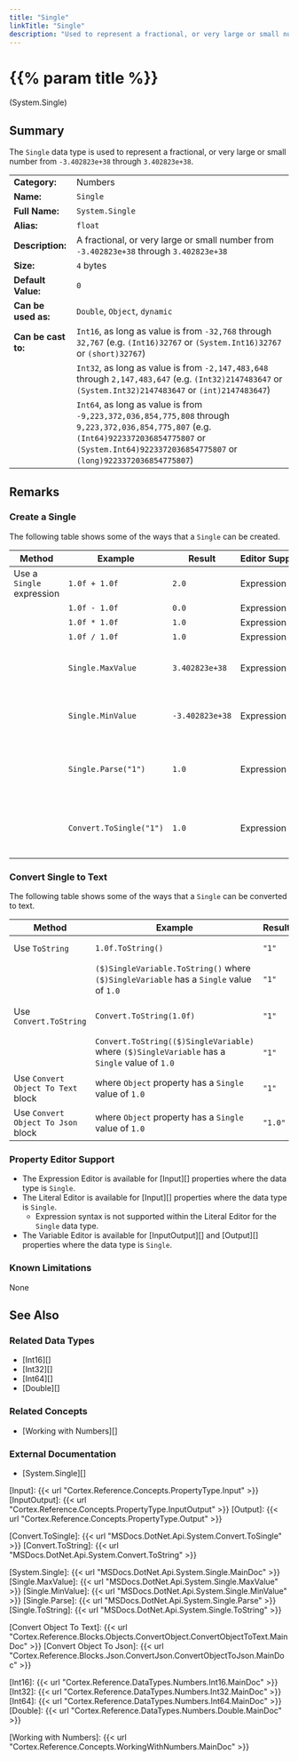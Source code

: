 ```yaml
---
title: "Single"
linkTitle: "Single"
description: "Used to represent a fractional, or very large or small number from `-3.402823e+38` through `3.402823e+38`."
---
```


# {{% param title %}}

<p class="namespace">(System.Single)</p>

## Summary

The `Single` data type is used to represent a fractional, or very large or small number from `-3.402823e+38` through `3.402823e+38`.

| | |
|-|-|
| **Category:**          | Numbers                                                       |
| **Name:**              | `Single`                                                      |
| **Full Name:**         | `System.Single`                                               |
| **Alias:**             | `float`                                                      |
| **Description:**       | A fractional, or very large or small number from `-3.402823e+38` through `3.402823e+38`      |
| **Size:**              | `4` bytes                                                     |
| **Default Value:**     | `0`                                                           |
| **Can be used as:**    | `Double`, `Object`, `dynamic`                                           |
| **Can be cast to:**    | `Int16`, as long as value is from `-32,768` through `32,767` (e.g. `(Int16)32767` or `(System.Int16)32767` or `(short)32767`)  |
|                        | `Int32`, as long as value is from `-2,147,483,648` through `2,147,483,647` (e.g. `(Int32)2147483647` or `(System.Int32)2147483647` or `(int)2147483647`) |
|                        | `Int64`, as long as value is from `-9,223,372,036,854,775,808` through `9,223,372,036,854,775,807` (e.g. `(Int64)9223372036854775807` or `(System.Int64)9223372036854775807` or `(long)9223372036854775807`) |

## Remarks

### Create a Single

The following table shows some of the ways that a `Single` can be created.

| Method | Example | Result | Editor&nbsp;Support | Notes |
|-|-|-|-|-|
| Use a `Single` expression    | `1.0f + 1.0f`             | `2.0`            | Expression | Add |
|                              | `1.0f - 1.0f`             | `0.0`            | Expression | Subtract |
|                              | `1.0f * 1.0f`             | `1.0`            | Expression | Multiply |
|                              | `1.0f / 1.0f`             | `1.0`            | Expression | Divide |
|                              | `Single.MaxValue`         | `3.402823e+38`   | Expression | Maximum value of a `Single`. See [Single.MaxValue][] |
|                              | `Single.MinValue`         | `-3.402823e+38`  | Expression | Minimum value of a `Single`. See [Single.MinValue][] |
|                              | `Single.Parse("1")`       | `1.0`            | Expression | Attempts to parse text and convert it to a `Single` value. See [Single.Parse][] |
|                              | `Convert.ToSingle("1")`   | `1.0`            | Expression | Attempts to convert text to a `Single` value. See [Convert.ToSingle][] |

### Convert Single to Text

The following table shows some of the ways that a `Single` can be converted to text.

| Method | Example | Result | Editor&nbsp;Support | Notes |
|-|-|-|-|-|
| Use `ToString`                        | `1.0f.ToString()`                         | `"1"` | Expression | See [Single.ToString][] |
|                                       | `($)SingleVariable.ToString()` where `($)SingleVariable` has a `Single` value of `1.0`          | `"1"` | Expression |  See [Single.ToString][] |
| Use `Convert.ToString`                | `Convert.ToString(1.0f)`                  | `"1"` | Expression | See [Convert.ToString][] |
|                                       | `Convert.ToString(($)SingleVariable)` where `($)SingleVariable` has a `Single` value of `1.0`          | `"1"` | Expression | See [Convert.ToString][] |
| Use `Convert Object To Text` block    | where `Object` property has a `Single` value of `1.0`                | `"1"` | N/A | See [Convert Object To Text][] |
| Use `Convert Object To Json` block    | where `Object` property has a `Single` value of `1.0`                | `"1.0"` | N/A | See [Convert Object To Json][] |

### Property Editor Support

* The Expression Editor is available for [Input][] properties where the data type is `Single`.
* The Literal Editor is available for [Input][] properties where the data type is `Single`.
  * Expression syntax is not supported within the Literal Editor for the `Single` data type.
* The Variable Editor is available for [InputOutput][] and [Output][] properties where the data type is `Single`.

### Known Limitations

None

## See Also

### Related Data Types

* [Int16][]
* [Int32][]
* [Int64][]
* [Double][]

### Related Concepts

* [Working with Numbers][]

### External Documentation

* [System.Single][]

[Input]: {{< url "Cortex.Reference.Concepts.PropertyType.Input" >}}
[InputOutput]: {{< url "Cortex.Reference.Concepts.PropertyType.InputOutput" >}}
[Output]: {{< url "Cortex.Reference.Concepts.PropertyType.Output" >}}

[Convert.ToSingle]: {{< url "MSDocs.DotNet.Api.System.Convert.ToSingle" >}}
[Convert.ToString]: {{< url "MSDocs.DotNet.Api.System.Convert.ToString" >}}

[System.Single]: {{< url "MSDocs.DotNet.Api.System.Single.MainDoc" >}}
[Single.MaxValue]: {{< url "MSDocs.DotNet.Api.System.Single.MaxValue" >}}
[Single.MinValue]: {{< url "MSDocs.DotNet.Api.System.Single.MinValue" >}}
[Single.Parse]: {{< url "MSDocs.DotNet.Api.System.Single.Parse" >}}
[Single.ToString]: {{< url "MSDocs.DotNet.Api.System.Single.ToString" >}}

[Convert Object To Text]: {{< url "Cortex.Reference.Blocks.Objects.ConvertObject.ConvertObjectToText.MainDoc" >}}
[Convert Object To Json]: {{< url "Cortex.Reference.Blocks.Json.ConvertJson.ConvertObjectToJson.MainDoc" >}}

[Int16]: {{< url "Cortex.Reference.DataTypes.Numbers.Int16.MainDoc" >}}
[Int32]: {{< url "Cortex.Reference.DataTypes.Numbers.Int32.MainDoc" >}}
[Int64]: {{< url "Cortex.Reference.DataTypes.Numbers.Int64.MainDoc" >}}
[Double]: {{< url "Cortex.Reference.DataTypes.Numbers.Double.MainDoc" >}}

[Working with Numbers]: {{< url "Cortex.Reference.Concepts.WorkingWithNumbers.MainDoc" >}}
